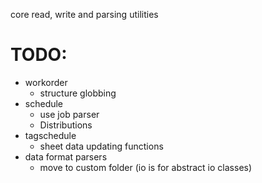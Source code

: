 core read, write and parsing utilities

# TODO:

- workorder
  - structure globbing
- schedule
  - use job parser
  - Distributions
- tagschedule
  - sheet data updating functions
- data format parsers
  - move to custom folder (io is for abstract io classes)
